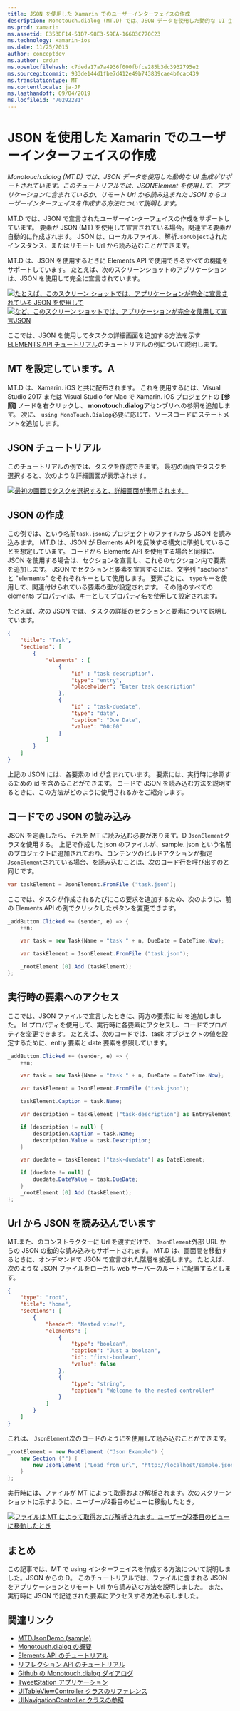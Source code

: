 ```yaml
---
title: JSON を使用した Xamarin でのユーザーインターフェイスの作成
description: Monotouch.dialog (MT.D) では、JSON データを使用した動的な UI 生成がサポートされています。 このチュートリアルでは、JSONElement を使用して、アプリケーションに含まれているか、リモート Url から読み込まれた JSON からユーザーインターフェイスを作成する方法について説明します。
ms.prod: xamarin
ms.assetid: E353DF14-51D7-98E3-59EA-16683C770C23
ms.technology: xamarin-ios
ms.date: 11/25/2015
author: conceptdev
ms.author: crdun
ms.openlocfilehash: c7deda17a7a4936f000fbfce285b3dc3932795e2
ms.sourcegitcommit: 933de144d1fbe7d412e49b743839cae4bfcac439
ms.translationtype: MT
ms.contentlocale: ja-JP
ms.lasthandoff: 09/04/2019
ms.locfileid: "70292281"
---
```

# <a name="using-json-to-create-a-user-interface-in-xamarinios"></a>JSON を使用した Xamarin でのユーザーインターフェイスの作成

_Monotouch.dialog (MT.D) では、JSON データを使用した動的な UI 生成がサポートされています。このチュートリアルでは、JSONElement を使用して、アプリケーションに含まれているか、リモート Url から読み込まれた JSON からユーザーインターフェイスを作成する方法について説明します。_

MT.D では、JSON で宣言されたユーザーインターフェイスの作成をサポートしています。 要素が JSON (MT) を使用して宣言されている場合。関連する要素が自動的に作成されます。 JSON は、ローカルファイル、解析`JsonObject`されたインスタンス、またはリモート Url から読み込むことができます。

MT.D は、JSON を使用するときに Elements API で使用できるすべての機能をサポートしています。 たとえば、次のスクリーンショットのアプリケーションは、JSON を使用して完全に宣言されています。

[![](json-element-walkthrough-images/01-load-from-file.png "たとえば、このスクリーン ショットでは、アプリケーションが完全に宣言されている JSON を使用して")](json-element-walkthrough-images/01-load-from-file.png#lightbox) [![](json-element-walkthrough-images/01-load-from-file.png "など、このスクリーン ショットでは、アプリケーションが完全を使用して宣言JSON")](json-element-walkthrough-images/01-load-from-file.png#lightbox)

ここでは、JSON を使用してタスクの詳細画面を追加する方法を示す[ELEMENTS API チュートリアル](~/ios/user-interface/monotouch.dialog/elements-api-walkthrough.md)のチュートリアルの例について説明します。

## <a name="setting-up-mtd"></a>MT を設定しています。A

MT.D は、Xamarin. iOS と共に配布されます。 これを使用するには、Visual Studio 2017 または Visual Studio for Mac で Xamarin. iOS プロジェクトの **[参照]** ノードを右クリックし、 **monotouch.dialog**アセンブリへの参照を追加します。 次に、 `using MonoTouch.Dialog`必要に応じて、ソースコードにステートメントを追加します。

## <a name="json-walkthrough"></a>JSON チュートリアル

このチュートリアルの例では、タスクを作成できます。 最初の画面でタスクを選択すると、次のような詳細画面が表示されます。

 [![](json-element-walkthrough-images/03-task-list.png "最初の画面でタスクを選択すると、詳細画面が表示されます。")](json-element-walkthrough-images/03-task-list.png#lightbox)

## <a name="creating-the-json"></a>JSON の作成

この例では、という名前`task.json`のプロジェクトのファイルから JSON を読み込みます。 MT.D は、JSON が Elements API を反映する構文に準拠していることを想定しています。 コードから Elements API を使用する場合と同様に、JSON を使用する場合は、セクションを宣言し、これらのセクション内で要素を追加します。 JSON でセクションと要素を宣言するには、文字列 "sections" と "elements" をそれぞれキーとして使用します。 要素ごとに、 `type`キーを使用して、関連付けられている要素の型が設定されます。 その他のすべての elements プロパティは、キーとしてプロパティ名を使用して設定されます。

たとえば、次の JSON では、タスクの詳細のセクションと要素について説明しています。

```json
{
    "title": "Task",
    "sections": [
        {
            "elements" : [
                {
                    "id" : "task-description",
                    "type": "entry",
                    "placeholder": "Enter task description"
                },
                {
                    "id" : "task-duedate",
                    "type": "date",
                    "caption": "Due Date",
                    "value": "00:00"
                }
            ]
        }
    ]
}
```

上記の JSON には、各要素の id が含まれています。 要素には、実行時に参照するための id を含めることができます。 コードで JSON を読み込む方法を説明するときに、この方法がどのように使用されるかをご紹介します。

## <a name="loading-the-json-in-code"></a>コードでの JSON の読み込み

JSON を定義したら、それを MT に読み込む必要があります。D `JsonElement`クラスを使用する。 上記で作成した json のファイルが、sample. json という名前のプロジェクトに追加されており、コンテンツのビルドアクションが指定`JsonElement`されている場合、を読み込むことは、次のコード行を呼び出すのと同じです。

```csharp
var taskElement = JsonElement.FromFile ("task.json");
```

ここでは、タスクが作成されるたびにこの要求を追加するため、次のように、前の Elements API の例でクリックしたボタンを変更できます。

```csharp
_addButton.Clicked += (sender, e) => {
    ++n;

    var task = new Task{Name = "task " + n, DueDate = DateTime.Now};

    var taskElement = JsonElement.FromFile ("task.json");

    _rootElement [0].Add (taskElement);
};
```

## <a name="accessing-elements-at-runtime"></a>実行時の要素へのアクセス

ここでは、JSON ファイルで宣言したときに、両方の要素に id を追加しました。 Id プロパティを使用して、実行時に各要素にアクセスし、コードでプロパティを変更できます。 たとえば、次のコードでは、task オブジェクトの値を設定するために、entry 要素と date 要素を参照しています。

```csharp
_addButton.Clicked += (sender, e) => {
    ++n;

    var task = new Task{Name = "task " + n, DueDate = DateTime.Now};

    var taskElement = JsonElement.FromFile ("task.json");

    taskElement.Caption = task.Name;

    var description = taskElement ["task-description"] as EntryElement;

    if (description != null) {
        description.Caption = task.Name;
        description.Value = task.Description;       
    }

    var duedate = taskElement ["task-duedate"] as DateElement;

    if (duedate != null) {                
        duedate.DateValue = task.DueDate;
    }
    _rootElement [0].Add (taskElement);
};
```

## <a name="loading-json-from-a-url"></a>Url から JSON を読み込んでいます

MT.また、のコンストラクターに Url を渡すだけで、 `JsonElement`外部 URL からの JSON の動的な読み込みもサポートされます。 MT.D は、画面間を移動するときに、オンデマンドで JSON で宣言された階層を拡張します。 たとえば、次のような JSON ファイルをローカル web サーバーのルートに配置するとします。

```json
{
    "type": "root",
    "title": "home",
    "sections": [
        {
            "header": "Nested view!",
            "elements": [
                {
                    "type": "boolean",
                    "caption": "Just a boolean",
                    "id": "first-boolean",
                    "value": false
                },
                {
                    "type": "string",
                    "caption": "Welcome to the nested controller"
                }
            ]
        }
    ]
}
```

これは、 `JsonElement`次のコードのようにを使用して読み込むことができます。

```csharp
_rootElement = new RootElement ("Json Example") {
    new Section ("") {
        new JsonElement ("Load from url", "http://localhost/sample.json")
    }
};
```

実行時には、ファイルが MT によって取得および解析されます。次のスクリーンショットに示すように、ユーザーが2番目のビューに移動したとき。

 [![](json-element-walkthrough-images/04-json-web-example.png "ファイルは MT によって取得および解析されます。ユーザーが2番目のビューに移動したとき")](json-element-walkthrough-images/04-json-web-example.png#lightbox)

## <a name="summary"></a>まとめ

この記事では、MT で using インターフェイスを作成する方法について説明しました。JSON からの D。 このチュートリアルでは、ファイルに含まれる JSON をアプリケーションとリモート Url から読み込む方法を説明しました。 また、実行時に JSON で記述された要素にアクセスする方法も示しました。

## <a name="related-links"></a>関連リンク

- [MTDJsonDemo (sample)](https://docs.microsoft.com/samples/xamarin/ios-samples/mtdjsondemo)
- [Monotouch.dialog の概要](~/ios/user-interface/monotouch.dialog/index.md)
- [Elements API のチュートリアル](~/ios/user-interface/monotouch.dialog/elements-api-walkthrough.md)
- [リフレクション API のチュートリアル](~/ios/user-interface/monotouch.dialog/reflection-api-walkthrough.md)
- [Github の Monotouch.dialog ダイアログ](https://github.com/migueldeicaza/MonoTouch.Dialog)
- [TweetStation アプリケーション](https://github.com/migueldeicaza/TweetStation)
- [UITableViewController クラスのリファレンス](https://developer.apple.com/library/ios/#DOCUMENTATION/UIKit/Reference/UITableViewController_Class/Reference/Reference.html)
- [UINavigationController クラスの参照](https://developer.apple.com/library/ios/#documentation/UIKit/Reference/UINavigationController_Class/Reference/Reference.html)
